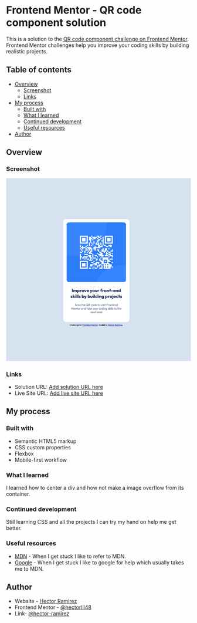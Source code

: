 # Frontend Mentor - QR code component solution

This is a solution to the [QR code component challenge on Frontend Mentor](https://www.frontendmentor.io/challenges/qr-code-component-iux_sIO_H). Frontend Mentor challenges help you improve your coding skills by building realistic projects. 

## Table of contents

- [Overview](#overview)
  - [Screenshot](#screenshot)
  - [Links](#links)
- [My process](#my-process)
  - [Built with](#built-with)
  - [What I learned](#what-i-learned)
  - [Continued development](#continued-development)
  - [Useful resources](#useful-resources)
- [Author](#author)


## Overview

### Screenshot

![](/screenshot/Screenshot%202022-08-31%20at%2012-47-19%20Frontend%20Mentor%20QR%20code%20component.png)


### Links

- Solution URL: [Add solution URL here](https://your-solution-url.com)
- Live Site URL: [Add live site URL here](https://your-live-site-url.com)

## My process

### Built with

- Semantic HTML5 markup
- CSS custom properties
- Flexbox
- Mobile-first workflow


### What I learned

I learned how to center a div and how not make a image overflow from its container.


### Continued development

Still learning CSS and all the projects I can try my hand on help me get better.


### Useful resources

- [MDN](https://developer.mozilla.org/en-US/) - When I get stuck I like to refer to MDN.
- [Google](https://www.google.com/) - When I get stuck I like to google for help which usually takes me to MDN.


## Author

- Website - [Hector Ramirez](https://www.hectoramirez.com)
- Frontend Mentor - [@hectorlil48](https://www.frontendmentor.io/profile/hectorlil48)
- Link- [@hector-ramirez](https://www.linkedin.com/in/hector-ramirez-6a6509170?lipi=urn%3Ali%3Apage%3Ad_flagship3_profile_view_base_contact_details%3BwmPXuNmrSNmlmuNzXrzt6w%3D%3D)

